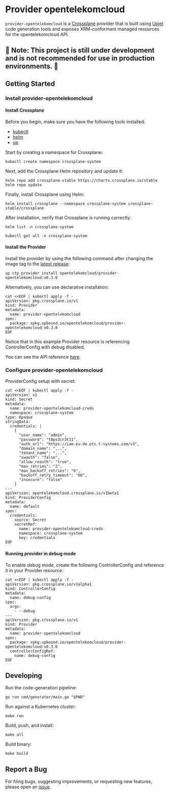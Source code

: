 
# Provider opentelekomcloud

`provider-opentelekomcloud` is a [Crossplane](https://crossplane.io/) provider that is built using [Upjet](https://github.com/crossplane/upjet) code generation tools and exposes XRM-conformant managed resources for the opentelekomcloud API.

## 🚨 **Note: This project is still under development and is not recommended for use in production environments.** 🚨

## Getting Started

### Install provider-opentelekomcloud

#### Install Crossplane

Before you begin, make sure you have the following tools installed:
- [kubectl](https://kubernetes.io/docs/reference/kubectl/kubectl/)
- [helm](https://helm.sh/docs/intro/install/)
- [up](https://github.com/upbound/up)

Start by creating a namespace for Crossplane:

```console
kubectl create namespace crossplane-system
```

Next, add the Crossplane Helm repository and update it:

```console
helm repo add crossplane-stable https://charts.crossplane.io/stable
helm repo update
```

Finally, install Crossplane using Helm:

```console
helm install crossplane --namespace crossplane-system crossplane-stable/crossplane 
```

After installation, verify that Crossplane is running correctly:

```console
helm list -n crossplane-system
```

```console
kubectl get all -n crossplane-system
```

#### Install the Provider

Install the provider by using the following command after changing the image tag to the [latest release](https://marketplace.upbound.io/providers/opentelekomcloud/provider-opentelekomcloud):

```console
up ctp provider install opentelekomcloud/provider-opentelekomcloud:v0.3.0
```

Alternatively, you can use declarative installation:

```console
cat <<EOF | kubectl apply -f -
apiVersion: pkg.crossplane.io/v1
kind: Provider
metadata:
  name: provider-opentelekomcloud
spec:
  package: xpkg.upbound.io/opentelekomcloud/provider-opentelekomcloud:v0.3.0
EOF
```

Notice that in this example Provider resource is referencing ControllerConfig with debug disabled.

You can see the API reference [here](https://marketplace.upbound.io/providers/opentelekomcloud/provider-opentelekomcloud/latest).

### Configure provider-opentelekomcloud

ProviderConfig setup with secret:

```console
cat <<EOF | kubectl apply -f -
apiVersion: v1
kind: Secret
metadata:
  name: provider-opentelekomcloud-creds
  namespace: crossplane-system
type: Opaque
stringData:
  credentials: |
    {
      "user_name": "admin",
      "password": "t0ps3cr3t11",
      "auth_url": "https://iam.eu-de.otc.t-systems.com/v3",
      "domain_name": "...",
      "tenant_name": "...",
      "swauth": "false",
      "allow_reauth": "true",
      "max_retries": "2",
      "max_backoff_retries": "6",
      "backoff_retry_timeout": "60",
      "insecure": "false"
    }
---
apiVersion: opentelekomcloud.crossplane.io/v1beta1
kind: ProviderConfig
metadata:
  name: default
spec:
  credentials:
    source: Secret
    secretRef:
      name: provider-opentelekomcloud-creds
      namespace: crossplane-system
      key: credentials
EOF
```

#### Running provider in debug mode

To enable debug mode, create the following ControllerConfig and reference it in your Provider resource:

```console
cat <<EOF | kubectl apply -f -
apiVersion: pkg.crossplane.io/v1alpha1
kind: ControllerConfig
metadata:
  name: debug-config
spec:
  args:
    - --debug
---
apiVersion: pkg.crossplane.io/v1
kind: Provider
metadata:
  name: provider-opentelekomcloud
spec:
  package: xpkg.upbound.io/opentelekomcloud/provider-opentelekomcloud:v0.3.0
  controllerConfigRef:
    name: debug-config
EOF
```

## Developing

Run the code-generation pipeline:

```console
go run cmd/generator/main.go "$PWD"
```

Run against a Kubernetes cluster:

```console
make run
```

Build, push, and install:

```console
make all
```

Build binary:

```console
make build
```

## Report a Bug

For filing bugs, suggesting improvements, or requesting new features, please open an [issue](https://github.com/opentelekomcloud/provider-opentelekomcloud/issues).
